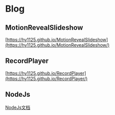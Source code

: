 # Blog   
## MotionRevealSlideshow
[https://hy1125.github.io/MotionRevealSlideshow](https://hy1125.github.io/MotionRevealSlideshow/)
## RecordPlayer
[https://hy1125.github.io/RecordPlayer](https://hy1125.github.io/RecordPlayer/)
## NodeJs
[NodeJs文档](https://hy1125.github.io/docs/)
